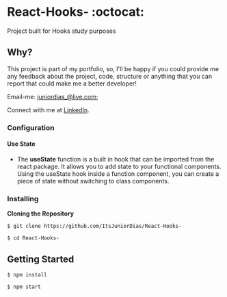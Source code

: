 # React-Hooks- :octocat:
Project built for Hooks study purposes

## Why?
This project is part of my portfolio, so, I'll be happy if you could provide me any feedback about the project, code, structure or anything that you can report that could make me a better developer!

Email-me: juniordias_@live.com;

Connect with me at [LinkedIn](https://www.linkedin.com/in/alexandre-junior-236894190/).

### Configuration
#### Use State
- The **useState** function is a built in hook that can be imported from the react package. It allows you to add state to your functional components. Using the useState hook inside a function component, you can create a piece of state without switching to class components.

### Installing

**Cloning the Repository**

```
$ git clone https://github.com/ItsJuniorDias/React-Hooks-

$ cd React-Hooks-
```


## Getting Started

```
$ npm install 

$ npm start 
```


